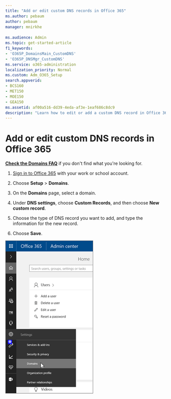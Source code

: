 ```yaml
---
title: "Add or edit custom DNS records in Office 365"
ms.author: pebaum
author: pebaum
manager: mnirkhe

ms.audience: Admin
ms.topic: get-started-article
f1_keywords:
- 'O365P_DomainsMain_CustomDNS'
- 'O365P_DNSMgr_CustomDNS'
ms.service: o365-administration
localization_priority: Normal
ms.custom: Adm_O365_Setup
search.appverid:
- BCS160
- MET150
- MOE150
- GEA150
ms.assetid: af00a516-dd39-4eda-af3e-1eaf686c8dc9
description: "Learn how to edit or add a custom DNS record in Office 365. "
---
```


# Add or edit custom DNS records in Office 365

 **[Check the Domains FAQ](../setup/domains-faq.md)** if you don't find what you're looking for. 
  
1. [Sign in to Office 365](where-to-sign-in.md) with your work or school account. 
    
2. Choose **Setup** \> **Domains**.
    
3. On the **Domains** page, select a domain. 
    
4. Under **DNS settings**, choose **Custom Records**, and then choose **New custom record**.
    
5. Choose the type of DNS record you want to add, and type the information for the new record.
    
6. Choose **Save**.
    
![Click Domains on Office 365 Admin page](../media/57fa88ba-f4e5-477b-9c45-b75978237f3e.png)
  

